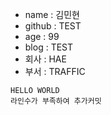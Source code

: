 - name : 김민현
- github : TEST
- age : 99
- blog : TEST
- 회사 : HAE
- 부서 : TRAFFIC

```
HELLO WORLD
라인수가 부족하여 추가커밋
```